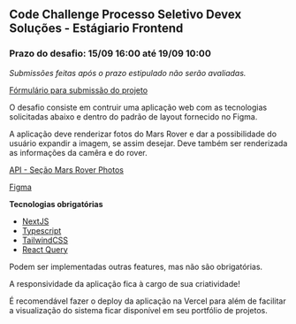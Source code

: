 ## **Code Challenge Processo Seletivo Devex Soluções - Estágiario Frontend**

### Prazo do desafio: 15/09 16:00 até 19/09 10:00

_Submissões feitas após o prazo estipulado não serão avaliadas._

[Fórmulário para submissão do projeto](https://forms.office.com/r/2QXUebLG1i)

O desafio consiste em contruir uma aplicação web com as tecnologias solicitadas abaixo e dentro do padrão de layout fornecido no Figma.

A aplicação deve renderizar fotos do Mars Rover e dar a possibilidade do usuário expandir a imagem, se assim desejar. Deve também ser renderizada as informações da camêra e do rover.

[API - Seção Mars Rover Photos](https://api.nasa.gov)

[Figma](https://www.figma.com/file/HB65yCq9R7mlQE1gxwQHS7/Challenge?node-id=0:1)

**Tecnologias obrigatórias**

- [NextJS](https://nextjs.org)
- [Typescript](https://www.typescriptlang.org)
- [TailwindCSS](https://tailwindcss.com)
- [React Query](https://tanstack.com/query/v4)

Podem ser implementadas outras features, mas não são obrigatórias.

A responsividade da aplicação fica à cargo de sua criatividade!

É recomendável fazer o deploy da aplicação na Vercel para além de facilitar a visualização do sistema ficar disponível em seu portfólio de projetos.
